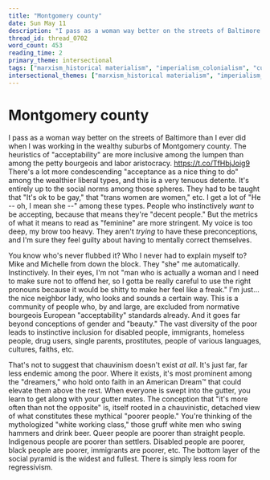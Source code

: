 ```yaml
---
title: "Montgomery county"
date: Sun May 11
description: "I pass as a woman way better on the streets of Baltimore than I ever did when I was working in the wealthy suburbs of Montgomery county."
thread_id: thread_0702
word_count: 453
reading_time: 2
primary_theme: intersectional
tags: ["marxism_historical materialism", "imperialism_colonialism", "cultural criticism"]
intersectional_themes: ["marxism_historical materialism", "imperialism_colonialism", "cultural criticism"]
---
```


# Montgomery county

I pass as a woman way better on the streets of Baltimore than I ever did when I was working in the wealthy suburbs of Montgomery county. The heuristics of "acceptability" are more inclusive among the lumpen than among the petty bourgeois and labor aristocracy. https://t.co/TfHbjJoig9 There's a lot more condescending "acceptance as a nice thing to do" among the wealthier liberal types, and this is a very tenuous detente. It's entirely up to the social norms among those spheres. They had to be taught that "It's ok to be gay," that "trans women are women," etc. I get a lot of "He -- oh, I mean she --" among these types. People who instinctively *want* to be accepting, because that means they're "decent people." But the metrics of what it means to read as "feminine" are more stringent. My voice is too deep, my brow too heavy. They aren't *trying* to have these preconceptions, and I'm sure they feel guilty about having to mentally correct themselves.

You know who's never flubbed it? Who I never had to explain myself to? Mike and Michelle from down the block. They "she" me automatically. Instinctively. In their eyes, I'm not "man who is actually a woman and I need to make sure not to offend her, so I gotta be really careful to use the right pronouns because it would be shitty to make her feel like a freak." I'm just... the nice neighbor lady, who looks and sounds a certain way. This is a community of people who, by and large, are excluded from normative bourgeois European "acceptability" standards already. And it goes far beyond conceptions of gender and "beauty." The vast diversity of the poor leads to instinctive inclusion for disabled people, immigrants, homeless people, drug users, single parents, prostitutes, people of various languages, cultures, faiths, etc.

That's not to suggest that chauvinism doesn't exist *at all*. It's just far, far less endemic among the poor. Where it exists, it's most prominent among the "dreamers," who hold onto faith in an American Dream™️ that could elevate them above the rest. When everyone is swept into the gutter, you learn to get along with your gutter mates. The conception that "it's more often than not the opposite" is, itself rooted in a chauvinistic, detached view of what constitutes these mythical "poorer people." You're thinking of the mythologized "white working class," those gruff white men who swing hammers and drink beer. Queer people are poorer than straight people. Indigenous people are poorer than settlers. Disabled people are poorer, black people are poorer, immigrants are poorer, etc. The bottom layer of the social pyramid is the widest and fullest. There is simply less room for regressivism.